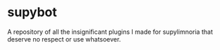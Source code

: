 supybot
=======

A repository of all the insignificant plugins I made for supylimnoria that deserve no respect or use whatsoever.